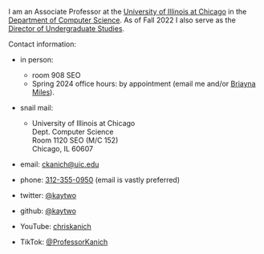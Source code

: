 I am an Associate Professor at the [University of Illinois at Chicago][uic] in the [Department of Computer Science][uiccs]. As of Fall 2022 I also serve as the [Director of Undergraduate Studies](https://cs.uic.edu/undergraduate/).

Contact information:   

* in person:   
  * room 908 SEO    
  * Spring 2024 office hours: by appointment (email me and/or [Briayna Miles](mailto:bmiles3@uic.edu)).   

* snail mail:   
  *  University of Illinois at Chicago   
     Dept. Computer Science  
     Room 1120 SEO (M/C 152)  
     Chicago, IL 60607

* email: [ckanich@uic.edu][ckanich]
* phone: [312-355-0950][phone] (email is vastly preferred)
* twitter: [@kaytwo][twitter]
* github: [@kaytwo][github]
* YouTube: [chriskanich][yt]
* TikTok: [@ProfessorKanich][tt]

[tt]: https://tiktok.com/@professorkanich
[yt]: https://www.youtube.com/chriskanich
[phone]: tel:1-312-355-0950
[ckanich]: mailto:ckanich@uic.edu
[uiccs]: http://www.cs.uic.edu
[uic]: http://www.uic.edu
[twitter]: https://twitter.com/kaytwo
[github]: https://github.com/kaytwo
